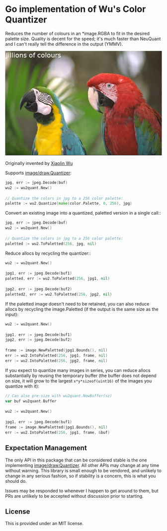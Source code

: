 Go implementation of Wu's Color Quantizer
=========================================

Reduces the number of colours in an *image.RGBA to fit in the desired palette
size. Quality is decent for the speed; it's much faster than NeuQuant and I
can't really tell the difference in the output (YMMV).

![](https://github.com/shabbyrobe/wu2quant/blob/main/demo/kodimg23.apng?raw=true)

Originally invented by [Xiaolin Wu](https://www.ece.mcmaster.ca/~xwu/)

Supports [image/draw.Quantizer](https://golang.org/pkg/image/draw/#Quantizer):

```go
jpg, err := jpeg.Decode(buf)
wu2 := wu2quant.New()

// Quantize the colors in jpg to a 256 color palette:
palette := wu2.Quantize(make(color.Palette, 0, 256), jpg)
```

Convert an existing image into a quantized, paletted version in a single call::

```go
jpg, err := jpeg.Decode(buf)
wu2 := wu2quant.New()

// Quantize the colors in jpg to a 256 color palette:
paletted := wu2.ToPaletted(256, jpg, nil)
```

Reduce allocs by recycling the quantizer::

```go
wu2 := wu2quant.New()

jpg1, err := jpeg.Decode(buf1)
paletted, err := wu2.ToPaletted(256, jpg1, nil)

jpg2, err := jpeg.Decode(buf2)
paletted2, err := wu2.ToPaletted(256, jpg2, nil)
```

If the paletted image doesn't need to be retained, you can also reduce allocs
by recycling the image.Paletted (if the output is the same size as the input):

```go
wu2 := wu2quant.New()

jpg1, err := jpeg.Decode(buf1)
jpg2, err := jpeg.Decode(buf2)

frame := image.NewPaletted(jpg1.Bounds(), nil)
err := wu2.IntoPaletted(256, jpg1, frame, nil)
err := wu2.IntoPaletted(256, jpg2, frame, nil)
```

If you expect to quantize many images in series, you can reduce allocs substantially
by reusing the temporary buffer (the buffer does not depend on size, it will grow
to the largest `x*y*sizeof(uint16)` of the images you quantize with it):

```go
// Can also pre-size with wu2quant.NewBuffer(sz)
var buf wu2quant.Buffer

wu2 := wu2quant.New()

jpg1, err := jpeg.Decode(buf1)
frame := image.NewPaletted(jpg1.Bounds(), nil)
err := wu2.IntoPaletted(256, jpg1, frame, &buf)
```


## Expectation Management

The only API in this package that can be considered stable is the one implementing
[image/draw.Quantizer](https://golang.org/pkg/image/draw/#Quantizer). All other APIs
may change at any time without warning. This library is small enough to be
vendored, and unlikely to change in any serious fashion, so if stability is a
concern, this is what you should do.

Issues may be responded to whenever I happen to get around to them, but PRs are
unlikely to be accepted without discussion prior to starting.


## License

This is provided under an MIT license.

